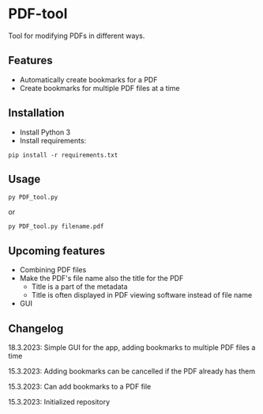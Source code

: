 # PDF-tool
Tool for modifying PDFs in different ways.

## Features
- Automatically create bookmarks for a PDF
- Create bookmarks for multiple PDF files at a time

## Installation
- Install Python 3
- Install requirements:
```
pip install -r requirements.txt
```

## Usage
```
py PDF_tool.py
```
or
```
py PDF_tool.py filename.pdf
```

## Upcoming features
- Combining PDF files
- Make the PDF's file name also the title for the PDF
  - Title is a part of the metadata
  - Title is often displayed in PDF viewing software instead of file name
- GUI

## Changelog
18.3.2023: Simple GUI for the app, adding bookmarks to multiple PDF files a time

15.3.2023: Adding bookmarks can be cancelled if the PDF already has them

15.3.2023: Can add bookmarks to a PDF file

15.3.2023: Initialized repository
